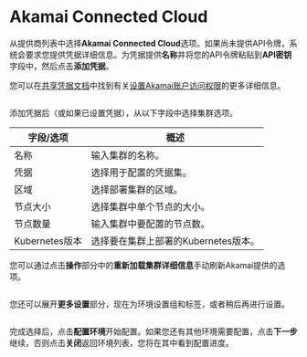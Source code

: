 # Akamai Connected Cloud

从提供商列表中选择**Akamai Connected Cloud**选项。如果尚未提供API令牌，系统会要求您提供凭据详细信息。为凭据提供**名称**并将您的API令牌粘贴到**API密钥**字段中，然后点击**添加凭据**。

您可以在[共享凭据文档](../../../settings/credentials/)中找到有关[设置Akamai账户访问权限](../../../settings/credentials/linode.md)的更多详细信息。

<figure><img src="../../..//assets/2.21.2-kaas-create-akamai-creds.png" alt=""><figcaption></figcaption></figure>

添加凭据后（或如果已设置凭据），从以下字段中选择集群选项。

| 字段/选项       | 概述                                                             |
| ------------------ | -------------------------------------------------------------------- |
| 名称               | 输入集群的名称。                                       |
| 凭据        | 选择用于配置的凭据集。              |
| 区域             | 选择部署集群的区域。                         |
| 节点大小          | 选择集群中单个节点的大小。             |
| 节点数量         | 输入集群中要配置的节点数。              |
| Kubernetes版本 | 选择要在集群上部署的Kubernetes版本。 |

您可以通过点击**操作**部分中的**重新加载集群详细信息**手动刷新Akamai提供的选项。

<figure><img src="../../..//assets/2.21.2-kaas-create-akamai-cluster.png" alt=""><figcaption></figcaption></figure>

您还可以展开**更多设置**部分，现在为环境设置组和标签，或者稍后再进行设置。

<figure><img src="../../..//assets/2.15-kaas-provision-moresettings.png" alt=""><figcaption></figcaption></figure>

完成选择后，点击**配置环境**开始配置。如果您还有其他环境需要配置，点击**下一步**继续，否则点击**关闭**返回环境列表，您将在其中看到配置进度。
